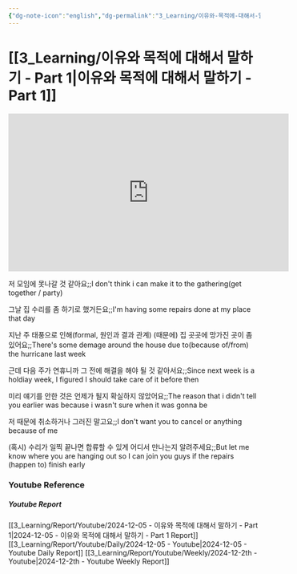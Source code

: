 ```yaml
---
{"dg-note-icon":"english","dg-permalink":"3_Learning/이유와-목적에-대해서-말하기---Part-1","created-date":"2024-12-05 12:14:57 am","date":"2024-12-05","type":"youtube","tags":["youtube","english","flashcards"],"aliases":null,"youtuber":"빨모쌤","channelName":"라이브 아카데미","link":"https://www.youtube.com/watch?v=C2tZxLypdFI","img":"https://img.youtube.com/vi/C2tZxLypdFI/0.jpg","dg-publish":true,"permalink":"/3_Learning/이유와-목적에-대해서-말하기---Part-1/","dgPassFrontmatter":true,"noteIcon":"english"}
---
```


# [[3_Learning/이유와 목적에 대해서 말하기 - Part 1\|이유와 목적에 대해서 말하기 - Part 1]]


<div class="container-root"><span></span></div><div><div class="container-root"><iframe width="560" height="315" src="https://www.youtube.com/embed/C2tZxLypdFI" title="YouTube video player" frameborder="0" allow="accelerometer; autoplay; clipboard-write; encrypted-media; gyroscope; picture-in-picture; web-share" allowfullscreen=""></iframe></div></div>

저 모임에 못나갈 것 같아요;;I don't think i can make it to the gathering(get together / party)
<!--SR:!2024-12-16,2,230-->
그날 집 수리를 좀 하기로 했거든요;;I'm having some repairs done at my place that day
<!--SR:!2024-12-12,1,210-->
지난 주 태풍으로 인해(formal, 원인과 결과 관계) (때문에) 집 곳곳에 망가진 곳이 좀 있어요;;There's some demage around the house due to(because of/from) the hurricane last week
<!--SR:!2024-12-16,1,210-->
근데 다음 주가 연휴니까 그 전에 해결을 해야 될 것 같아서요;;Since next week is a holdiay week, I figured I should take care of it before then
<!--SR:!2024-12-13,2,230-->
미리 얘기를 안한 것은 언제가 될지 확실하지 않았어요;;The reason that i didn't tell you earlier was because i wasn't sure when it was gonna be
<!--SR:!2025-01-14,11,250-->
저 때문에 취소하거나 그러진 말고요;;I don't want you to cancel or anything because of me
<!--SR:!2024-12-22,7,250-->
(혹시) 수리가 일찍 끝나면 합류할 수 있게 어디서 만나는지 알려주세요;;But let me know where you are hanging out so I can join you guys if the repairs (happen to) finish early
<!--SR:!2024-12-16,2,230-->










### Youtube Reference
##### Youtube Report
[[3_Learning/Report/Youtube/2024-12-05 - 이유와 목적에 대해서 말하기 - Part 1\|2024-12-05 - 이유와 목적에 대해서 말하기 - Part 1 Report]]
[[3_Learning/Report/Youtube/Daily/2024-12-05 - Youtube\|2024-12-05 - Youtube Daily Report]]
[[3_Learning/Report/Youtube/Weekly/2024-12-2th - Youtube\|2024-12-2th - Youtube Weekly Report]]

